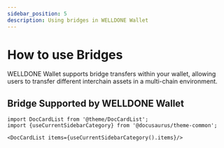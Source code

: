```yaml
---
sidebar_position: 5
description: Using bridges in WELLDONE Wallet
---
```


# How to use Bridges

WELLDONE Wallet supports bridge transfers within your wallet, allowing users to transfer different interchain assets in a multi-chain environment.

## Bridge Supported by WELLDONE Wallet

```mdx-code-block
import DocCardList from '@theme/DocCardList';
import {useCurrentSidebarCategory} from '@docusaurus/theme-common';

<DocCardList items={useCurrentSidebarCategory().items}/>
```
